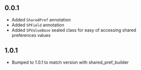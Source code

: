 ## 0.0.1

* Added `SharedPref` annotation
* Added `SPField` annotation
* Added `SPValueBase` sealed class for easy of accessing shared preferences values

## 1.0.1

* Bumped to 1.0.1 to match version with shared_pref_builder
